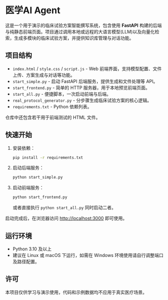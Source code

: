 
# 医学AI Agent

这是一个用于演示的临床试验方案智能撰写系统，包含使用 **FastAPI** 构建的后端与纯静态前端页面。项目通过调用本地或远程的大语言模型(LLM)以及向量化检索，生成多模块的临床试验方案，并提供知识库管理与对话功能。

## 项目结构

- `index.html` / `style.css` / `script.js` - Web 前端界面，支持模型配置、文件上传、方案生成与对话等功能。
- `start_simple.py` - 启动 FastAPI 后端服务，提供生成和文件处理等 API。
- `start_frontend.py` - 简单的 HTTP 服务器，用于本地预览前端页面。
- `start_all.py` - 便捷脚本，一次启动前端与后端。
- `real_protocol_generator.py` - 分步骤生成临床试验方案的核心逻辑。
- `requirements.txt` - Python 依赖列表。

仓库中还包含若干用于前端测试的 HTML 文件。

## 快速开始

1. 安装依赖：
   ```bash
   pip install -r requirements.txt
   ```
2. 启动后端服务：
   ```bash
   python start_simple.py
   ```
3. 启动前端服务：
   ```bash
   python start_frontend.py
   ```
   或者直接执行 `python start_all.py` 同时启动二者。

启动完成后，在浏览器访问 [http://localhost:3000](http://localhost:3000) 即可使用。

## 运行环境

- Python 3.10 及以上
- 建议在 Linux 或 macOS 下运行，如需在 Windows 环境使用请自行调整端口及路径配置。

## 许可

本项目仅供学习与演示使用，代码和示例数据均不应用于真实医疗场景。
